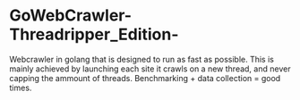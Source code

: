 # GoWebCrawler-Threadripper_Edition-
Webcrawler in golang that is designed to run as fast as possible. This is mainly achieved by launching each site it crawls on a new thread, and never capping the ammount of threads. Benchmarking + data collection = good times. 
